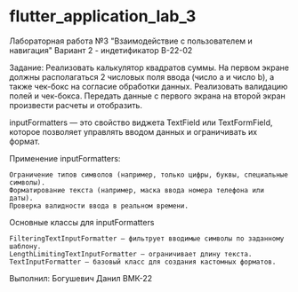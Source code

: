# flutter_application_lab_3

Лабораторная работа №3 "Взаимодействие с пользователем и навигация"
    Вариант 2 - индетификатор В-22-02

Задание: Реализовать калькулятор квадратов суммы. На первом экране должны располагаться 2 числовых поля ввода (число a и число b), а также чек-бокс на согласие обработки данных. Реализовать валидацию полей и чек-бокса. Передать данные с первого экрана на второй экран произвести расчеты и отобразить. 


inputFormatters — это свойство виджета TextField или TextFormField, которое позволяет управлять вводом данных и ограничивать их формат.

Применение inputFormatters:

    Ограничение типов символов (например, только цифры, буквы, специальные символы).
    Форматирование текста (например, маска ввода номера телефона или даты).
    Проверка валидности ввода в реальном времени.

Основные классы для inputFormatters

    FilteringTextInputFormatter – фильтрует вводимые символы по заданному шаблону.
    LengthLimitingTextInputFormatter – ограничивает длину текста.
    TextInputFormatter – базовый класс для создания кастомных форматов.

Выполнил: Богушевич Данил ВМК-22